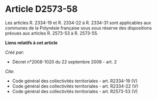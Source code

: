 # Article D2573-58

Les articles R. 2334-19 et R. 2334-22 à R. 2334-31 sont applicables aux communes de la Polynésie française sous sous réserve
des dispositions prévues aux articles R. 2573-53 à R. 2573-55.

**Liens relatifs à cet article**

_Créé par_:

  - Décret n°2008-1020 du 22 septembre 2008 - art. 2

_Cite_:

  - Code général des collectivités territoriales - art. R2334-19 (V)
  - Code général des collectivités territoriales - art. R2334-22 (V)
  - Code général des collectivités territoriales - art. R2573-53 (V)
